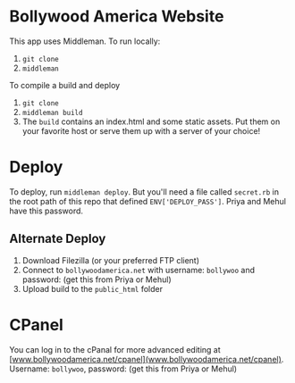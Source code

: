 # Bollywood America Website

This app uses Middleman. To run locally:

1. `git clone`
2. `middleman`

To compile a build and deploy

1. `git clone`
2. `middleman build`
3. The `build` contains an index.html and some static assets. Put them on your favorite host or serve them up with a server of your choice!


# Deploy

To deploy, run `middleman deploy`. But you'll need a file called `secret.rb` in the root path of this repo that defined `ENV['DEPLOY_PASS']`. Priya and Mehul have this password. 

## Alternate Deploy

1. Download Filezilla (or your preferred FTP client)
1. Connect to `bollywoodamerica.net` with username: `bollywoo` and password: (get this from Priya or Mehul)
1. Upload build to the `public_html` folder

# CPanel

You can log in to the cPanal for more advanced editing at [www.bollywoodamerica.net/cpanel](www.bollywoodamerica.net/cpanel). Username: `bollywoo`, password: (get this from Priya or Mehul)
